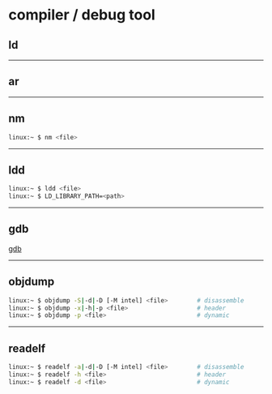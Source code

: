 # compiler / debug tool

## ld

---

## ar

---

## nm

```bash
linux:~ $ nm <file>
```

---

## ldd

```bash
linux:~ $ ldd <file>
linux:~ $ LD_LIBRARY_PATH=<path>
```

---

## gdb

[gdb](./gdb.md)

---

## objdump

```bash
linux:~ $ objdump -S|-d|-D [-M intel] <file>        # disassemble
linux:~ $ objdump -x|-h|-p <file>                   # header
linux:~ $ objdump -p <file>                         # dynamic
```

---

## readelf

```bash
linux:~ $ readelf -a|-d|-D [-M intel] <file>        # disassemble
linux:~ $ readelf -h <file>                         # header
linux:~ $ readelf -d <file>                         # dynamic
```
